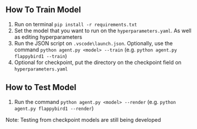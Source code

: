 ## How To Train Model
1. Run on terminal  `pip install -r requirements.txt`
2. Set the model that you want to run on the `hyperparameters.yaml`. As well as editing hyperparameters
3. Run the JSON script on `.vscode\launch.json`. Optionally, use the command `python agent.py <model> --train` (e.g. `python agent.py flappybird1 --train`)
4. Optional for checkpoint, put the directory on the checkpoint field on `hyperparameters.yaml`

## How to Test Model
1. Run the command `python agent.py <model> --render` (e.g. `python agent.py flappybird1 --render`)

Note: Testing from checkpoint models are still being developed

